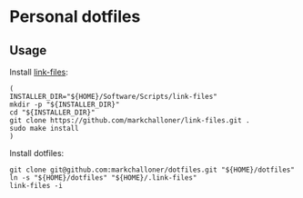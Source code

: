 # Personal dotfiles

## Usage

Install [link-files]:

```
(
INSTALLER_DIR="${HOME}/Software/Scripts/link-files"
mkdir -p "${INSTALLER_DIR}"
cd "${INSTALLER_DIR}"
git clone https://github.com/markchalloner/link-files.git .
sudo make install
)
```

Install dotfiles:

```
git clone git@github.com:markchalloner/dotfiles.git "${HOME}/dotfiles"
ln -s "${HOME}/dotfiles" "${HOME}/.link-files"
link-files -i
```

[link-files]: https://github.com/markchalloner/link-files
